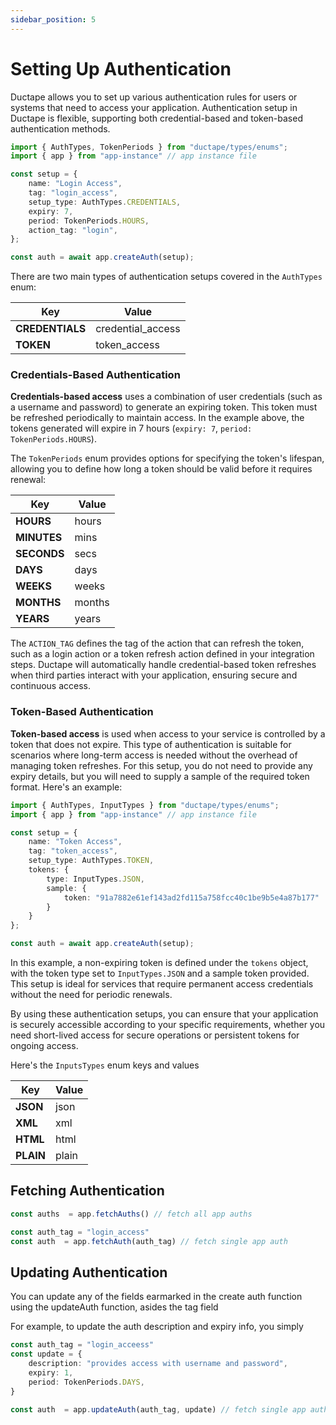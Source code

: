 ```yaml
---
sidebar_position: 5
---
```


# Setting Up Authentication

Ductape allows you to set up various authentication rules for users or systems that need to access your application. Authentication setup in Ductape is flexible, supporting both credential-based and token-based authentication methods.

```typescript
import { AuthTypes, TokenPeriods } from "ductape/types/enums";
import { app } from "app-instance" // app instance file 

const setup = {
    name: "Login Access",
    tag: "login_access",
    setup_type: AuthTypes.CREDENTIALS,
    expiry: 7,
    period: TokenPeriods.HOURS,
    action_tag: "login",
};

const auth = await app.createAuth(setup);
```

There are two main types of authentication setups covered in the `AuthTypes` enum:

| Key             | Value            |
|-----------------|------------------|
| **CREDENTIALS** | credential_access |
| **TOKEN**       | token_access      |

### **Credentials-Based Authentication**

**Credentials-based access** uses a combination of user credentials (such as a username and password) to generate an expiring token. This token must be refreshed periodically to maintain access. In the example above, the tokens generated will expire in 7 hours (`expiry: 7`, `period: TokenPeriods.HOURS`).

The `TokenPeriods` enum provides options for specifying the token's lifespan, allowing you to define how long a token should be valid before it requires renewal:

| Key        | Value   |
|------------|---------|
| **HOURS**  | hours   |
| **MINUTES**| mins    |
| **SECONDS**| secs    |
| **DAYS**   | days    |
| **WEEKS**  | weeks   |
| **MONTHS** | months  |
| **YEARS**  | years   |

The `ACTION_TAG` defines the tag of the action that can refresh the token, such as a login action or a token refresh action defined in your integration steps. Ductape will automatically handle credential-based token refreshes when third parties interact with your application, ensuring secure and continuous access.

### **Token-Based Authentication**

**Token-based access** is used when access to your service is controlled by a token that does not expire. This type of authentication is suitable for scenarios where long-term access is needed without the overhead of managing token refreshes. For this setup, you do not need to provide any expiry details, but you will need to supply a sample of the required token format. Here's an example:

```typescript
import { AuthTypes, InputTypes } from "ductape/types/enums";
import { app } from "app-instance" // app instance file 

const setup = {
    name: "Token Access",
    tag: "token_access",
    setup_type: AuthTypes.TOKEN,
    tokens: {
        type: InputTypes.JSON,
        sample: {
            token: "91a7882e61ef143ad2fd115a758fcc40c1be9b5e4a87b177"
        }
    }
};

const auth = await app.createAuth(setup);
```

In this example, a non-expiring token is defined under the `tokens` object, with the token type set to `InputTypes.JSON` and a sample token provided. This setup is ideal for services that require permanent access credentials without the need for periodic renewals.

By using these authentication setups, you can ensure that your application is securely accessible according to your specific requirements, whether you need short-lived access for secure operations or persistent tokens for ongoing access.

Here's the `InputsTypes` enum keys and values

| Key       | Value |
|-----------|-------|
| **JSON**  | json  |
| **XML**   | xml   |
| **HTML**  | html  |
| **PLAIN** | plain |


## Fetching Authentication

``` typescript
const auths  = app.fetchAuths() // fetch all app auths
```

``` typescript
const auth_tag = "login_access"
const auth  = app.fetchAuth(auth_tag) // fetch single app auth
```

## Updating Authentication

You can update any of the fields earmarked in the create auth function using the updateAuth function, asides the tag field

For example, to update the auth description and expiry info, you simply 

``` typescript
const auth_tag = "login_acceess"
const update = {
    description: "provides access with username and password",
    expiry: 1,
    period: TokenPeriods.DAYS,
}

const auth  = app.updateAuth(auth_tag, update) // fetch single app auth
```